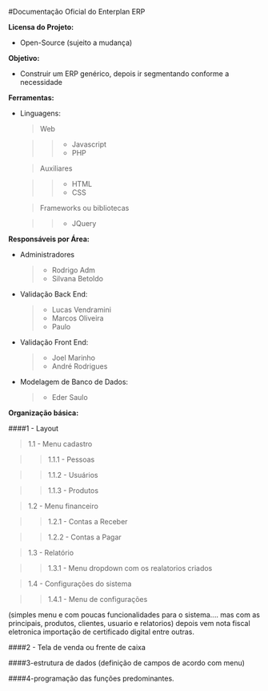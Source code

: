 #Documentação Oficial do Enterplan ERP

**Licensa do Projeto:**
* Open-Source (sujeito a mudança)

**Objetivo:**
* Construir um ERP genérico, depois ir segmentando conforme a necessidade

**Ferramentas:**

* Linguagens:
  
  > Web
    
  >> * Javascript
  >> * PHP
    
  > Auxiliares
    
  >> * HTML
  >> * CSS
  
  > Frameworks ou bibliotecas
    
  >> * JQuery


**Responsáveis por Área:**

* Administradores
  > * Rodrigo Adm
  > * Silvana Betoldo

* Validação Back End:
  > * Lucas Vendramini
  > * Marcos Oliveira
  > * Paulo

* Validação Front End:
  > * Joel Marinho
  > * André Rodrigues

* Modelagem de Banco de Dados:
  > * Eder Saulo


**Organização básica:**

####1 - Layout

> 1.1 - Menu cadastro

>> 1.1.1 - Pessoas

>> 1.1.2 - Usuários

>> 1.1.3 - Produtos

> 1.2 - Menu financeiro

>> 1.2.1 - Contas a Receber

>> 1.2.2 - Contas a Pagar

> 1.3 - Relatório

>> 1.3.1 - Menu dropdown com os realatorios criados

> 1.4 - Configurações do sistema

>> 1.4.1 - Menu de configurações

  (simples menu e com poucas funcionalidades para o sistema.... mas com as principais, produtos, clientes, usuario e     relatorios) depois vem nota fiscal eletronica importação de certificado digital entre outras.

####2 - Tela de venda ou frente de caixa 

####3-estrutura de dados (definição de campos de acordo com menu)

####4-programação das funções predominantes.
